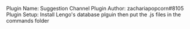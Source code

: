 Plugin Name: Suggestion Channel
Plugin Author: zachariapopcorn#8105
Plugin Setup: Install Lengo's database plguin then put the .js files in the commands folder
